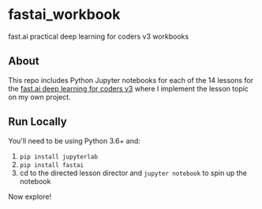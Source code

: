 # fastai_workbook
fast.ai practical deep learning for coders v3 workbooks

## About

This repo includes Python Jupyter notebooks for each of the 14 lessons for the [fast.ai deep learning for coders v3](https://course.fast.ai/videos) where I implement the lesson topic on my own project.

## Run Locally

You'll need to be using Python 3.6+ and:

1. `pip install jupyterlab`
2. `pip install fastai`
3. cd to the directed lesson director and `jupyter notebook` to spin up the notebook

Now explore!
